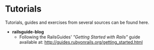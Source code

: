 # Tutorials
Tutorials, guides and exercises from several sources can be found here.

* **railsguide-blog**
  * Following the RailsGuides' *"Getting Started with Rails"* guide available at: http://guides.rubyonrails.org/getting_started.html
